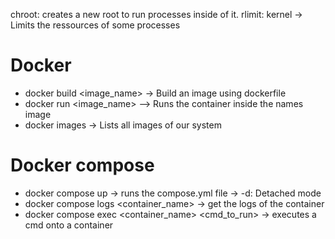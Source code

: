 
chroot: creates a new root to run processes inside of it. 
rlimit: kernel -> Limits the ressources of some processes

# Docker

- docker build <image_name> -> Build an image using dockerfile 
- docker run <image_name> --> Runs the container inside the names image
- docker images -> Lists all images of our system

# Docker compose

- docker compose up -> runs the compose.yml file
	-> -d: Detached mode
- docker compose logs <container_name> -> get the logs of the container
- docker compose exec <container_name> <cmd_to_run> -> executes a cmd onto a container